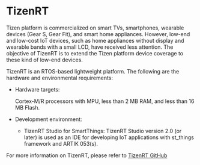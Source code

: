 # TizenRT

Tizen platform is commercialized on smart TVs, smartphones, wearable devices (Gear S, Gear Fit), and smart home appliances. However, low-end and low-cost IoT devices, such as home appliances without display and wearable bands with a small LCD, have received less attention. The objective of TizenRT is to extend the Tizen platform device coverage to these kind of low-end devices.

TizenRT is an RTOS-based lightweight platform. The following are the hardware and environmental requirements:

- Hardware targets: 

  Cortex-M/R processors with MPU, less than 2 MB RAM, and less than 16 MB Flash.

- Development environment:
	- TizenRT Studio for SmartThings:
	TizenRT Studio version 2.0 (or later) is used as an IDE for developing IoT applications with st_things framework and ARTIK 053(s).

For more information on TizenRT, please refer to [TizenRT GitHub](https://github.com/Samsung/TizenRT)
